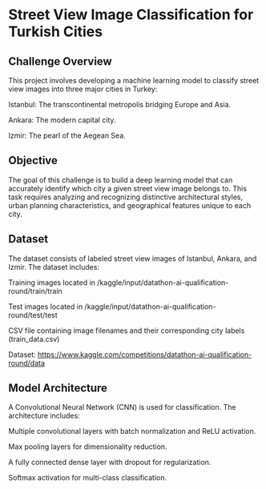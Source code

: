 # Street View Image Classification for Turkish Cities

## Challenge Overview

This project involves developing a machine learning model to classify street view images into three major cities in Turkey:

Istanbul: The transcontinental metropolis bridging Europe and Asia.

Ankara: The modern capital city.

Izmir: The pearl of the Aegean Sea.

## Objective

The goal of this challenge is to build a deep learning model that can accurately identify which city a given street view image belongs to. This task requires analyzing and recognizing distinctive architectural styles, urban planning characteristics, and geographical features unique to each city.

## Dataset

The dataset consists of labeled street view images of Istanbul, Ankara, and Izmir. The dataset includes:

Training images located in /kaggle/input/datathon-ai-qualification-round/train/train

Test images located in /kaggle/input/datathon-ai-qualification-round/test/test

CSV file containing image filenames and their corresponding city labels (train_data.csv)

Dataset: https://www.kaggle.com/competitions/datathon-ai-qualification-round/data

## Model Architecture

A Convolutional Neural Network (CNN) is used for classification. The architecture includes:

Multiple convolutional layers with batch normalization and ReLU activation.

Max pooling layers for dimensionality reduction.

A fully connected dense layer with dropout for regularization.

Softmax activation for multi-class classification.
